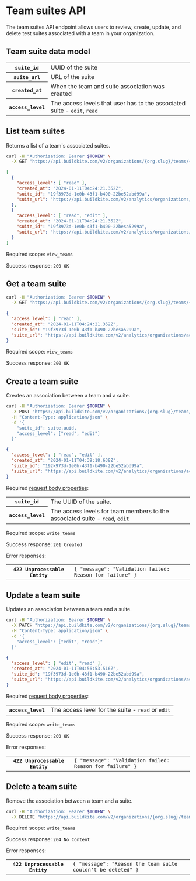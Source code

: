 # Team suites API

The team suites API endpoint allows users to review, create, update, and delete test suites associated with a team in your organization.

## Team suite data model

<table class="responsive-table">
<tbody>
  <tr><th><code>suite_id</code></th><td>UUID of the suite</td></tr>
  <tr><th><code>suite_url</code></th><td>URL of the suite</td></tr>
  <tr><th><code>created_at</code></th><td>When the team and suite association was created</td></tr>
  <tr><th><code>access_level</code></th><td>The access levels that user has to the associated suite - <code>edit</code>, <code>read</code></td></tr>
</tbody>
</table>

## List team suites

Returns a list of a team's associated suites.

```bash
curl -H "Authorization: Bearer $TOKEN" \
  -X GET "https://api.buildkite.com/v2/organizations/{org.slug}/teams/{team.uuid}/suites"
```

```json
[
  {
    "access_level": [ "read" ],
    "created_at": "2024-01-11T04:24:21.352Z",
    "suite_id": "19f3973d-1e0b-43f1-b490-22be52abd99a",
    "suite_url": "https://api.buildkite.com/v2/analytics/organizations/acme-corp/suites/suite-dreams"
  },
  {
    "access_level": [ "read", "edit" ],
    "created_at": "2024-01-11T04:24:21.352Z",
    "suite_id": "19f3973d-1e0b-43f1-b490-22besa5299a",
    "suite_url": "https://api.buildkite.com/v2/analytics/organizations/acme-corp/suites/suite-and-sour"
  }
]
```

Required scope: `view_teams`

Success response: `200 OK`

## Get a team suite

```bash
curl -H "Authorization: Bearer $TOKEN" \
  -X GET "https://api.buildkite.com/v2/organizations/{org.slug}/teams/{team.uuid}/suites/{suite.uuid}"
```

```json
{
  "access_level": [ "read" ],
  "created_at": "2024-01-11T04:24:21.352Z",
  "suite_id": "19f3973d-1e0b-43f1-b490-22besa5299a",
  "suite_url": "https://api.buildkite.com/v2/analytics/organizations/acme-corp/suites/suite-and-sour"
}
```

Required scope: `view_teams`

Success response: `200 OK`

## Create a team suite

Creates an association between a team and a suite.

```bash
curl -H "Authorization: Bearer $TOKEN" \
  -X POST "https://api.buildkite.com/v2/organizations/{org.slug}/teams/{team.uuid}/suite/" \
  -H "Content-Type: application/json" \
  -d '{
    "suite_id": suite.uuid,
    "access_level": ["read", "edit"]
  }'
```

```json
{
  "access_level": [ "read", "edit" ],
  "created_at": "2024-01-11T04:39:18.638Z",
  "suite_id": "192k973d-1e0b-43f1-b490-22be52abd99a",
  "suite_url": "https://api.buildkite.com/v2/analytics/organizations/acme-inc/suites/suiteheart"
}
```

Required [request body properties](/docs/api#request-body-properties):

<table class="responsive-table">
<tbody>
  <tr>
    <th><code>suite_id</code></th>
    <td>The UUID of the suite.</td>
  </tr>
  <tr><th><code>access_level</code></th><td>The access levels for team members to the associated suite - <code>read</code>, <code>edit</code></td></tr>
</tbody>
</table>

Required scope: `write_teams`

Success response: `201 Created`

Error responses:

<table class="responsive-table">
<tbody>
  <tr><th><code>422 Unprocessable Entity</code></th><td><code>{ "message": "Validation failed: Reason for failure" }</code></td></tr>
</tbody>
</table>

## Update a team suite

Updates an association between a team and a suite.

```bash
curl -H "Authorization: Bearer $TOKEN" \
  -X PATCH "https://api.buildkite.com/v2/organizations/{org.slug}/teams/{team.uuid}/suites/{suite.uuid}" \
  -H "Content-Type: application/json" \
  -d '{
    "access_level": ["edit", "read"]"
  }'
```

```json
{
  "access_level": [ "edit", "read" ],
  "created_at": "2024-01-11T04:56:53.516Z",
  "suite_id": "19f3973d-1e0b-43f1-b490-22be52abd99a",
  "suite_url": "https://api.buildkite.com/v2/analytics/organizations/acme-inc/suites/suiteness"
}
```

Required [request body properties](/docs/api#request-body-properties):

<table class="responsive-table">
<tbody>
  <tr>
    <th><code>access_level</code></th>
    <td>The access level for the suite - <code>read</code> or <code>edit</code></td>
  </tr>
</tbody>
</table>

Required scope: `write_teams`

Success response: `200 OK`

Error responses:

<table class="responsive-table">
<tbody>
  <tr><th><code>422 Unprocessable Entity</code></th><td><code>{ "message": "Validation failed: Reason for failure" }</code></td></tr>
</tbody>
</table>

## Delete a team suite

Remove the association between a team and a suite.

```bash
curl -H "Authorization: Bearer $TOKEN" \
  -X DELETE "https://api.buildkite.com/v2/organizations/{org.slug}/teams/{team.uuid}/suites/{suite.uuid}/"
```

Required scope: `write_teams`

Success response: `204 No Content`

Error responses:

<table class="responsive-table">
<tbody>
  <tr><th><code>422 Unprocessable Entity</code></th><td><code>{ "message": "Reason the team suite couldn't be deleted" }</code></td></tr>
</tbody>
</table>
